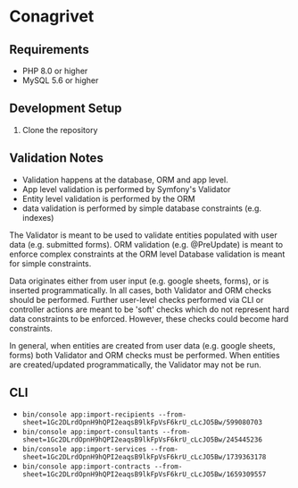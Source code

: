 Conagrivet
======================

## Requirements
- PHP 8.0 or higher
- MySQL 5.6 or higher

## Development Setup
1. Clone the repository


## Validation Notes
- Validation happens at the database, ORM and app level.
- App level validation is performed by Symfony's Validator
- Entity level validation is performed by the ORM
- data validation is performed by simple database constraints (e.g. indexes)

The Validator is meant to be used to validate entities populated with user data (e.g. submitted forms).
ORM validation (e.g. @PreUpdate) is meant to enforce complex constraints at the ORM level
Database validation is meant for simple constraints.

Data originates either from user input (e.g. google sheets, forms), or is inserted programmatically.
In all cases, both Validator and ORM checks should be performed.
Further user-level checks performed via CLI or controller actions are meant to be 'soft' checks which do not
represent hard data constraints to be enforced. However, these checks could become hard constraints.

In general, when entities are created from user data (e.g. google sheets, forms) both Validator and ORM checks
must be performed. When entities are created/updated programmatically, the Validator may not be run.

## CLI
- `bin/console app:import-recipients --from-sheet=1Gc2DLrdOpnH9hQPI2eaqsB9lkFpVsF6krU_cLcJO5Bw/599080703`
- `bin/console app:import-consultants --from-sheet=1Gc2DLrdOpnH9hQPI2eaqsB9lkFpVsF6krU_cLcJO5Bw/245445236`
- `bin/console app:import-services --from-sheet=1Gc2DLrdOpnH9hQPI2eaqsB9lkFpVsF6krU_cLcJO5Bw/1739363178`
- `bin/console app:import-contracts --from-sheet=1Gc2DLrdOpnH9hQPI2eaqsB9lkFpVsF6krU_cLcJO5Bw/1659309557` 
